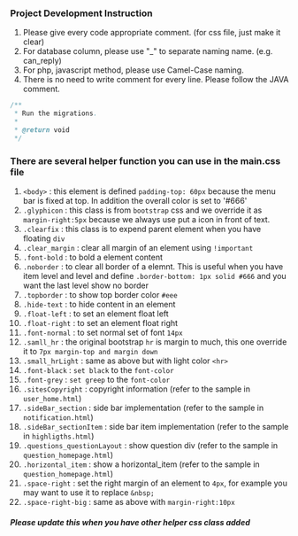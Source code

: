 ### Project Development Instruction

1. Please give every code appropriate comment. (for css file, just make it clear)
2. For database column, please use "_" to separate naming name. (e.g. can_reply)
3. For php, javascript method, please use Camel-Case naming.
4. There is no need to write comment for every line. Please follow the JAVA comment.
``` java
/**
 * Run the migrations.
 *
 * @return void
 */  
```


### There are several helper function you can use in the main.css file

1. `<body>` : this element is defined `padding-top: 60px` because the menu bar is fixed at top. In addition the overall color is set to '#666'
2. `.glyphicon` : this class is from `bootstrap` css and we override it as `margin-right:5px` because we always use put a icon in front of text.
3. `.clearfix` : this class is to expend parent element when you have floating `div`
4. `.clear_margin` : clear all margin of an element using `!important`
5. `.font-bold` : to bold a element content
6. `.noborder` : to clear all border of a elemnt. This is useful when you have item level and level and define `.border-bottom: 1px solid #666` and you want the last level show no border
7. `.topborder` : to show top border color `#eee`
8. `.hide-text` : to hide content in an element
9. `.float-left` : to set an element float left
10. `.float-right` : to set an element float right
11. `.font-normal` : to set normal set of font `14px`
12. `.samll_hr` : the original bootstrap `hr` is margin to much, this one override it to `7px margin-top and margin down`
13. `.small_hrLight` : same as above but with light color `<hr>`
14. `.font-black` : `set black` to the `font-color`
15. `.font-grey` : `set greep` to the `font-color`
16. `.sitesCopyright` : copyright information (refer to the sample in `user_home.html`)
17. `.sideBar_section` : side bar implementation (refer to the sample in `notification.html`)
18. `.sideBar_sectionItem` : side bar item implementation (refer to the sample in `highligths.html`) 
19. `.questions_questionLayout` : show question div (refer to the sample in `question_homepage.html`)
20. `.horizontal_item` : show a horizontal_item (refer to the sample in `question_homepage.html`)
21. `.space-right` : set the right margin of an element to `4px`, for example you may want to use it to replace `&nbsp;`
22. `.space-right-big` : same as above with `margin-right:10px` 

##### Please update this when you have other helper css class added